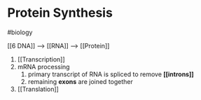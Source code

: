 # Protein Synthesis 
#biology 

[[6 DNA]] --> [[RNA]] --> [[Protein]] 

1. [[Transcription]]
2. mRNA processing
	1. primary transcript of RNA is spliced to remove **[[introns]]**
	2. remaining **exons** are joined together
3. [[Translation]]
